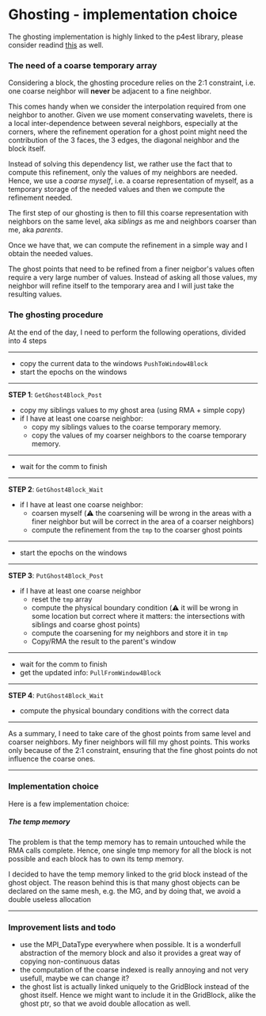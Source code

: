 # Ghosting - implementation choice
The ghosting implementation is highly linked to the p4est library, please consider readind [this](doc/p4est.md) as well.


### The need of a coarse temporary array
Considering a block, the ghosting procedure relies on the 2:1 constraint, i.e. one coarse neighbor will **never** be adjacent to a fine neighbor.

This comes handy when we consider the interpolation required from one neighbor to another. Given we use moment conservating wavelets, there is a local inter-dependence between several neighbors, especially at the corners, where the refinement operation for a ghost point might need the contribution of the 3 faces, the 3 edges, the diagonal neighbor and the block itself.

Instead of solving this dependency list, we rather use the fact that to compute this refinement, only the values of my neighbors are needed.
Hence, we use a _coarse myself_, i.e. a coarse representation of myself, as a temporary storage of the needed values and then we compute the refinement needed.

The first step of our ghosting is then to fill this coarse representation with neighbors on the same level, aka _siblings_ as me and neighbors coarser than me, aka _parents_.

Once we have that, we can compute the refinement in a simple way and I obtain the needed values.

The ghost points that need to be refined from a finer neigbor's values often require a very large number of values. Instead of asking all those values, my neighbor will refine itself to the temporary area and I will just take the resulting values.

### The ghosting procedure
At the end of the day, I need to perform the following operations, divided into 4 steps

------------------------
- copy the current data to the windows `PushToWindow4Block`
- start the epochs on the windows
------------------------
**STEP 1**: `GetGhost4Block_Post`
- copy my siblings values to my ghost area (using RMA + simple copy)
- if I have at least one coarse neighbor:
    - copy my siblings values to the coarse temporary memory.
    - copy the values of my coarser neighbors to the coarse temporary memory.
------------------------
- wait for the comm to finish
------------------------
**STEP 2**: `GetGhost4Block_Wait`
- if I have at least one coarse neighbor:
    - coarsen myself (:warning: the coarsening will be wrong in the areas with a finer neighbor but will be correct in the area of a coarser neighbors)
    - compute the refinement from the `tmp` to the coarser ghost points
------------------------
-  start the epochs on the windows
------------------------
**STEP 3**: `PutGhost4Block_Post`
- if I have at least one coarse neighbor
    - reset the `tmp` array
    - compute the physical boundary condition (:warning: it will be wrong in some location but correct where it matters: the intersections with siblings and coarse ghost points)
    - compute the coarsening for my neighbors and store it in `tmp`
    - Copy/RMA the result to the parent's window
------------------------
- wait for the comm to finish
- get the updated info: `PullFromWindow4Block`
------------------------
**STEP 4**: `PutGhost4Block_Wait`
- compute the physical boundary conditions with the correct data
------------------------


As a summary, I need to take care of the ghost points from same level and coarser neighbors. My finer neighbors will fill my ghost points. This works only because of the 2:1 constraint, ensuring that the fine ghost points do not influence the coarse ones. 

------------------------------------------------------------------
### Implementation choice
Here is a few implementation choice:

##### The temp memory
The problem is that the temp memory has to remain untouched while the RMA calls complete. Hence, one single tmp memory for all the block is not possible and each block has to own its temp memory.

I decided to have the temp memory linked to the grid block instead of the ghost object.
The reason behind this is that many ghost objects can be declared on the same mesh, e.g. the MG, and by doing that, we avoid a double useless allocation


------------------------------------------------------------------
### Improvement lists and todo
- use the MPI_DataType everywhere when possible. It is a wonderfull abstraction of the memory block and also it provides a great way of copying non-continuous datas
- the computation of the coarse indexed is really annoying and not very usefull, maybe we can change it?
- the ghost list is actually linked uniquely to the GridBlock instead of the ghost itself. Hence we might want to include it in the GridBlock, alike the ghost ptr, so that we avoid double allocation as well.